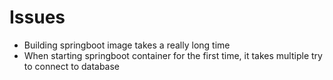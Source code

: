 # Issues
* Building springboot image takes a really long time
* When starting springboot container for the first time, it takes multiple try to connect to database